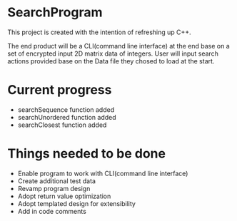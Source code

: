 # SearchProgram

This project is created with the intention of refreshing up C++.

The end product will be a CLI(command line interface) at the end base on a set of encrypted input 2D matrix data of integers.
User will input search actions provided base on the Data file they chosed to load at the start.

# Current progress
* searchSequence function added
* searchUnordered function added
* searchClosest function added

# Things needed to be done
* Enable program to work with CLI(command line interface)
* Create additional test data
* Revamp program design
* Adopt return value optimization
* Adopt templated design for extensibility
* Add in code comments
